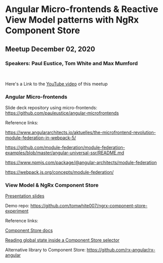 # Angular Micro-frontends & Reactive View Model patterns with NgRx Component Store

## Meetup December 02, 2020

### Speakers: Paul Eustice, Tom White and Max Mumford

<p>&nbsp;</p>

Here's a Link to the [YouTube video](https://youtu.be/n0K_Fo52shw) of this meetup

### Angular Micro-frontends

Slide deck repository using micro-frontends: https://github.com/pauleustice/angular-microfrontends

Reference links:

https://www.angulararchitects.io/aktuelles/the-microfrontend-revolution-module-federation-in-webpack-5/

https://github.com/module-federation/module-federation-examples/blob/master/angular-universal-ssr/README.md

https://www.npmjs.com/package/@angular-architects/module-federation

https://webpack.js.org/concepts/module-federation/

### View Model & NgRx Component Store

[Presentation slides](https://docs.google.com/presentation/d/1c61brcXMRoMGV5HjfBE-DNRgP0-Q3FoNABAqia_sTjI/edit?usp=sharing)

Demo repo: https://github.com/tomwhite007/ngrx-component-store-experiment

Reference links:

[Component Store docs](https://ngrx.io/guide/component-store)

[Reading global state inside a Component Store selector](https://ngrx.io/guide/component-store/read#selecting-from-global-ngrxstore)

Alternative library to Component Store:
https://github.com/rx-angular/rx-angular
